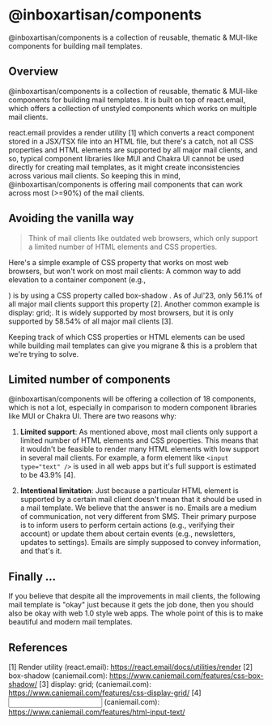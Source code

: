 # @inboxartisan/components
@inboxartisan/components is a collection of reusable, thematic &amp; MUI-like components for building mail templates.

## Overview
@inboxartisan/components is a collection of reusable, thematic & MUI-like components for building mail templates. It is built on top of react.email, which offers a collection of unstyled components which works on multiple mail clients. 

react.email provides a render utility [1] which converts a react component stored in a JSX/TSX file into an HTML file, but there's a catch, not all CSS properties and HTML elements are supported by all major mail clients, and so, typical component libraries like MUI and Chakra UI cannot be used directly for creating mail templates, as it might create inconsistencies across various mail clients. 
So keeping this in mind, @inboxartisan/components is offering mail components that can work across most (>=90%) of the mail clients.


## Avoiding the vanilla way
> Think of mail clients like outdated web browsers, which only support a limited number of HTML elements and CSS properties.

Here's a simple example of CSS property that works on most web browsers, but won't work on most mail clients: A common way to add elevation to a container component (e.g., <div>) is by using a CSS property called box-shadow . As of Jul'23, only 56.1% of all major mail clients support this property [2]. Another common example is display: grid;. It is widely supported by most browsers, but it is only supported by 58.54% of all major mail clients [3]. 

Keeping track of which CSS properties or HTML elements can be used while building mail templates can give you migrane & this is a problem that we're trying to solve. 


## Limited number of components
@inboxartisan/components will be offering a collection of 18 components, which is not a lot, especially in comparison to modern component libraries like MUI or Chakra UI. There are two reasons why:

1. **Limited support**: As mentioned above, most mail clients only support a limited number of HTML elements and CSS properties. This means that it wouldn't be feasible to render many HTML elements with low support in several mail clients. For example, a form element like `<input type="text" />` is used in all web apps but it's full support is estimated to be 43.9% [4].

2. **Intentional limitation**: Just because a particular HTML element is supported by a certain mail client doesn't mean that it should be used in a mail template. We believe that the answer is no. Emails are a medium of communication, not very different from SMS. Their primary purpose is to inform users to perform certain actions (e.g., verifying their account) or update them about certain events (e.g., newsletters, updates to settings). Emails are simply supposed to convey information, and that's it.

## Finally ...
If you believe that despite all the improvements in mail clients, the following mail template is "okay" just because it gets the job done, then you should also be okay with web 1.0 style web apps. The whole point of this is to make beautiful and modern mail templates.

## References
[1] Render utility (react.email): https://react.email/docs/utilities/render
[2] box-shadow (caniemail.com): https://www.caniemail.com/features/css-box-shadow/
[3] display: grid; (caniemail.com): https://www.caniemail.com/features/css-display-grid/
[4] <input type="text"/> (caniemail.com): https://www.caniemail.com/features/html-input-text/
